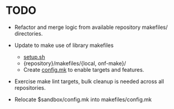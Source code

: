 TODO
====

- Refactor and merge logic from available repository makefiles/ directories.
- Update to make use of library makefiles

    - [setup.sh](http://github.com/opencord/onf-make/blob/master/bin/setup.sh)
    - {repository}/makefiles/{local, onf-make}/
    - Create [config.mk](https://github.com/opencord/onf-make/blob/master/config.mk) to enable targets and features.

- Exercise make lint targets, bulk cleanup is needed across all repositories.
- Relocate $sandbox/config.mk into makefiles/config.mk
